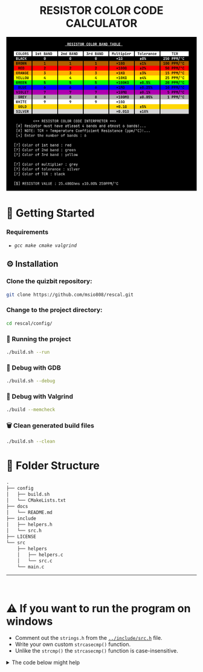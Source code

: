 <h1 align="center"> RESISTOR COLOR CODE CALCULATOR </h1>

<p align="center"><img src="demo.png" alt="Image from te.com"></p>


# 🚀 Getting Started

### Requirements

<em>
<code> ► gcc make cmake valgrind </code>
</em>


## ⚙️ Installation

### Clone the quizbit repository:

```sh
git clone https://github.com/msio808/rescal.git
```

### Change to the project directory:

```sh
cd rescal/config/
```

### 🤖 Running the project

```sh
./build.sh --run
```

### 🧪 Debug with GDB
```sh
./build.sh --debug
```

### 🧪 Debug with Valgrind
```sh
./build --memcheck
```

### 🗑 Clean generated build files
```sh
./build.sh --clean
```

# 📂 Folder Structure

```
.
├── config
│   ├── build.sh
│   └── CMakeLists.txt
├── docs
│   └── README.md
├── include
│   ├── helpers.h
│   └── src.h
├── LICENSE
└── src
    ├── helpers
    │   ├── helpers.c
    │   └── src.c
    └── main.c
```

---
<br>

# ⚠ If you want to run the program on windows

- Comment out the ```strings.h``` from the [```../include/src.h```](../include/src.h) file.
- Write your own custom ```strcasecmp()``` function.
- Unlike the ```strcmp()``` the ```strcasecmp()``` function is case-insensitive.

<details>
<summary>The code below might help</summary>

```c++
#include <ctype.h>
#include <stdint.h>

//? Custom implementation of strcasecmp
int strcasecmp(const char *str1, const char *str2) {
    while (*str1 && *str2) {
        const char ch1 = tolower((unsigned char)*str1);
        const char ch2 = tolower((unsigned char)*str2);
        if (ch1 != ch2) {
            return ch1 - ch2;
        }
        str1++;
        str2++;
    }

    return tolower((unsigned char)*str1) - tolower((unsigned char)*str2);
}
```
</details>